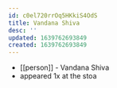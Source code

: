 ```yaml
---
id: c0el720rrOq5HKkiS4OdS
title: Vandana Shiva
desc: ''
updated: 1639762693849
created: 1639762693849
---
```



- [[person]] - Vandana Shiva
- appeared 1x at the stoa
